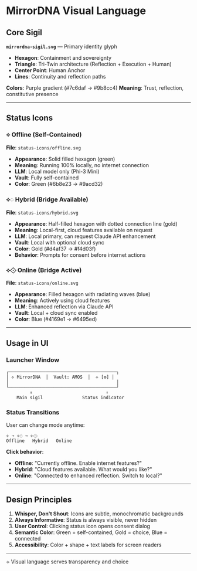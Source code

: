 # MirrorDNA Visual Language

## Core Sigil

**`mirrordna-sigil.svg`** — Primary identity glyph

- **Hexagon**: Containment and sovereignty
- **Triangle**: Tri-Twin architecture (Reflection + Execution + Human)
- **Center Point**: Human Anchor
- **Lines**: Continuity and reflection paths

**Colors**: Purple gradient (#7c6daf → #9b8cc4)
**Meaning**: Trust, reflection, constitutive presence

---

## Status Icons

### ⟡ Offline (Self-Contained)
**File**: `status-icons/offline.svg`

- **Appearance**: Solid filled hexagon (green)
- **Meaning**: Running 100% locally, no internet connection
- **LLM**: Local model only (Phi-3 Mini)
- **Vault**: Fully self-contained
- **Color**: Green (#6b8e23 → #9acd32)

### ⟡◌ Hybrid (Bridge Available)
**File**: `status-icons/hybrid.svg`

- **Appearance**: Half-filled hexagon with dotted connection line (gold)
- **Meaning**: Local-first, cloud features available on request
- **LLM**: Local primary, can request Claude API enhancement
- **Vault**: Local with optional cloud sync
- **Color**: Gold (#d4af37 → #f4d03f)
- **Behavior**: Prompts for consent before internet actions

### ⟡⟐ Online (Bridge Active)
**File**: `status-icons/online.svg`

- **Appearance**: Filled hexagon with radiating waves (blue)
- **Meaning**: Actively using cloud features
- **LLM**: Enhanced reflection via Claude API
- **Vault**: Local + cloud sync enabled
- **Color**: Blue (#4169e1 → #6495ed)

---

## Usage in UI

### Launcher Window
```
┌─────────────────────────────────────────┐
│ ⟡ MirrorDNA  │  Vault: AMOS  │  ⟡ [⚙] │
│                                         │
└─────────────────────────────────────────┘
         ↑                            ↑
    Main sigil               Status indicator
```

### Status Transitions

User can change mode anytime:

```
⟡ → ⟡◌ → ⟡⟐
Offline   Hybrid   Online
```

**Click behavior**:
- **Offline**: "Currently offline. Enable internet features?"
- **Hybrid**: "Cloud features available. What would you like?"
- **Online**: "Connected to enhanced reflection. Switch to local?"

---

## Design Principles

1. **Whisper, Don't Shout**: Icons are subtle, monochromatic backgrounds
2. **Always Informative**: Status is always visible, never hidden
3. **User Control**: Clicking status icon opens consent dialog
4. **Semantic Color**: Green = self-contained, Gold = choice, Blue = connected
5. **Accessibility**: Color + shape + text labels for screen readers

---

⟡ Visual language serves transparency and choice
